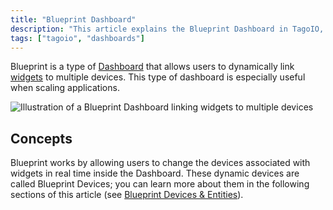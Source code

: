 ```yaml
---
title: "Blueprint Dashboard"
description: "This article explains the Blueprint Dashboard in TagoIO, describing how it links widgets to multiple devices for scalable applications and introduces the core concept of Blueprint Devices."
tags: ["tagoio", "dashboards"]
---
```


Blueprint is a type of [Dashboard](../dashboards/creating-dashboard-tabs) that allows users to dynamically link [widgets](../widgets/widgets-overview) to multiple devices. This type of dashboard is especially useful when scaling applications.

![Illustration of a Blueprint Dashboard linking widgets to multiple devices](/docs_imagem/tagoio/blueprint-dashboard-2.gif)

## Concepts

Blueprint works by allowing users to change the devices associated with widgets in real time inside the Dashboard. These dynamic devices are called Blueprint Devices; you can learn more about them in the following sections of this article (see [Blueprint Devices & Entities](blueprint-devices-entities)).